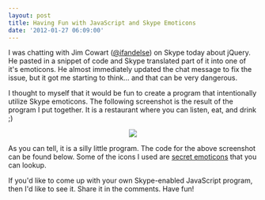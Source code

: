 ```yaml
---
layout: post
title: Having Fun with JavaScript and Skype Emoticons
date: '2012-01-27 06:09:00'
---
```


I was chatting with Jim Cowart (<a href="http://twitter.com/ifandelse">@ifandelse</a>) on Skype today about jQuery. He pasted in a snippet of code and Skype translated part of it into one of it's emoticons. He almost immediately updated the chat message to fix the issue, but it got me starting to think... and that can be very dangerous.

I thought to myself that it would be fun to create a program that intentionally utilize Skype emoticons. The following screenshot is the result of the program I put together. It is a restaurant where you can listen, eat, and drink ;)

<div class="separator" style="clear: both; text-align: center;">
<a href="http://2.bp.blogspot.com/-ahfSeZKBxKs/TyKnzUcw1gI/AAAAAAAAMEU/HcXARGOVis8/s1600/Screen+Shot+2012-01-27+at+7.31.14+AM.png" imageanchor="1" style="margin-left: 1em; margin-right: 1em;"><img border="0" src="http://2.bp.blogspot.com/-ahfSeZKBxKs/TyKnzUcw1gI/AAAAAAAAMEU/HcXARGOVis8/s1600/Screen+Shot+2012-01-27+at+7.31.14+AM.png" /></a></div>

As you can tell, it is a silly little program. The code for the above screenshot can be found below. Some of the icons I used are <a href="http://www.hiddenskypeemoticons.com/">secret emoticons</a> that you can lookup.

<script src="https://gist.github.com/1687251.js?file=skype-emoticon-restaurant.js">
</script>
If you'd like to come up with your own Skype-enabled JavaScript program, then I'd like to see it. Share it in the comments. Have fun!